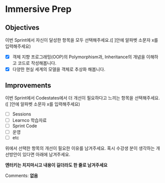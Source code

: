 # Immersive Prep

## Objectives

이번 Sprint에서 자신이 달성한 항목을 모두 선택해주세요.([ ]안에 알파벳 소문자 x를 입력해주세요)

- [x] 객체 지향 프로그래밍(OOP)의 Polymorphism과, Inheritance의 개념을 이해하고 코드로 작성해봅니다.
- [x] 다양한 현실 세계의 모델을 객체로 추상화 해봅니다.

## Improvements

이번 Sprint에서 Codestates에서 더 개선이 필요하다고 느끼는 항목을 선택해주세요.([ ]안에 알파벳 소문자 x를 입력해주세요)

- [ ] Sessions
- [ ] Learnco 학습자료
- [ ] Sprint Code
- [ ] 운영
- [ ] etc

위에서 선택한 항목의 개선이 필요한 이유를 남겨주세요. 혹시 수강생 분이 생각하는 개선방안이 있다면 아래에 남겨주세요.

**엔터키는 치지마시고 내용이 길더라도 한 줄로 남겨주세요**

Comments: **없음**
